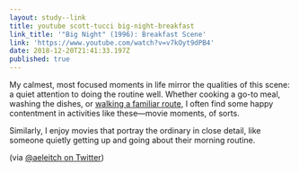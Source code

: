 ```yaml
---
layout: study--link
title: youtube scott-tucci big-night-breakfast
link_title: '"Big Night" (1996): Breakfast Scene'
link: 'https://www.youtube.com/watch?v=v7kOyt9dPB4'
date: 2018-12-20T21:41:33.197Z
published: true
---
```

My calmest, most focused moments in life mirror the qualities of this scene: a quiet attention to doing the routine well. Whether cooking a go-to meal, washing the dishes, or [walking a familiar route](https://lucascherkewski.com/study/walking-routes/), I often find some happy contentment in activities like these—movie moments, of sorts.

Similarly, I enjoy movies that portray the ordinary in close detail, like someone quietly getting up and going about their morning routine.

(via [@aeleitch on Twitter](https://twitter.com/aeleitch/status/1075149001287188480))
